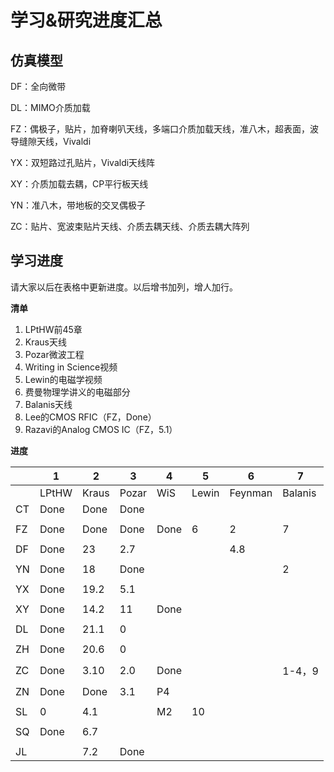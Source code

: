 # 学习&研究进度汇总

## 仿真模型

DF：全向微带

DL：MIMO介质加载

FZ：偶极子，贴片，加脊喇叭天线，多端口介质加载天线，准八木，超表面，波导缝隙天线，Vivaldi

YX：双短路过孔贴片，Vivaldi天线阵

XY：介质加载去耦，CP平行板天线

YN：准八木，带地板的交叉偶极子

ZC：贴片、宽波束贴片天线、介质去耦天线、介质去耦大阵列

## 学习进度

请大家以后在表格中更新进度。以后增书加列，增人加行。

**清单**

1. LPtHW前45章
2. Kraus天线
3. Pozar微波工程
4. Writing in Science视频
5. Lewin的电磁学视频
6. 费曼物理学讲义的电磁部分
7. Balanis天线
8. Lee的CMOS RFIC（FZ，Done）
9. Razavi的Analog CMOS IC（FZ，5.1）

**进度**

|      | 1     | 2     | 3     | 4    | 5     | 6       | 7       |
| ---- | ----- | ----- | ----- | ---- | ----- | ------- | ------- |
|      | LPtHW | Kraus | Pozar | WiS  | Lewin | Feynman | Balanis |
| CT   | Done  | Done  | Done  |      |       |         |         |
|      |       |       |       |      |       |         |         |
| FZ   | Done  | Done  | Done  | Done | 6     | 2 | 7       |
|      |       |       |       |      |       |         |         |
| DF   | Done  | 23    | 2.7   |      |       |   4.8   |         |
|      |       |       |       |      |       |         |         |
| YN   | Done  | 18    | Done  |      |       |         | 2       |
|      |       |       |       |      |       |         |         |
| YX   | Done  | 19.2  | 5.1   |      |       |         |         |
|      |       |       |       |      |       |         |         |
| XY   | Done  | 14.2    | 11   |   Done   |       |         |         |
|      |       |       |       |      |       |         |         |
| DL   | Done  | 21.1  | 0     |      |       |         |         |
|      |       |       |       |      |       |         |         |
| ZH   | Done  | 20.6  | 0     |      |       |         |         |
|      |       |       |       |      |       |         |         |
| ZC   | Done  | 3.10  | 2.0   | Done |       |         | 1-4，9  |
|      |       |       |       |      |       |         |         |
| ZN   | Done  | Done  | 3.1   |  P4  |       |         |         |
|      |       |       |       |      |       |         |         |
| SL   | 0     | 4.1   |       |  M2  | 10    |         |         |
|      |       |       |       |      |       |         |         |
| SQ   | Done  |6.7    |       |      |       |         |         |
|      |       |       |       |      |       |         |         |
| JL   |       | 7.2   | Done  |      |       |         |         |